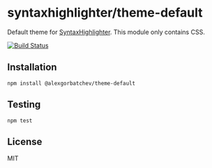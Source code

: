 # syntaxhighlighter/theme-default

Default theme for [SyntaxHighlighter](https://github.com/syntaxhighlighter). This module only contains CSS.

[![Build Status](https://travis-ci.org/syntaxhighlighter/theme-default.svg)](https://travis-ci.org/syntaxhighlighter/theme-default)

## Installation

    npm install @alexgorbatchev/theme-default

## Testing

    npm test

## License

MIT
